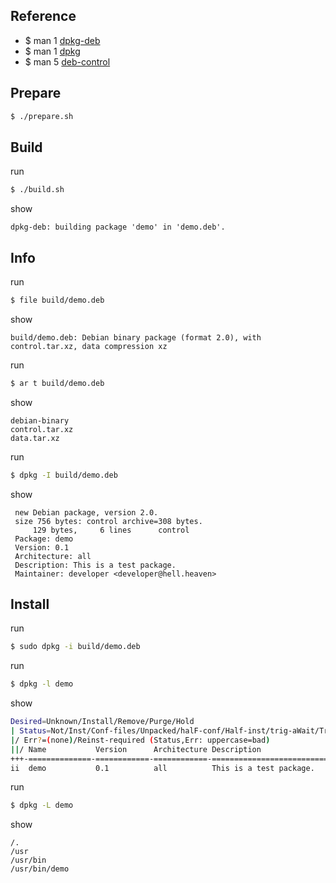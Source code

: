 

## Reference

* $ man 1 [dpkg-deb](http://manpages.ubuntu.com/manpages/focal/en/man1/dpkg-deb.1.html)
* $ man 1 [dpkg](http://manpages.ubuntu.com/manpages/focal/en/man1/dpkg.1.html)
* $ man 5 [deb-control](http://manpages.ubuntu.com/manpages/focal/en/man5/deb-control.5.html)


## Prepare

``` sh
$ ./prepare.sh
```


## Build

run

``` sh
$ ./build.sh
```

show

```
dpkg-deb: building package 'demo' in 'demo.deb'.
```

## Info

run

``` sh
$ file build/demo.deb
```

show

```
build/demo.deb: Debian binary package (format 2.0), with control.tar.xz, data compression xz
```

run

``` sh
$ ar t build/demo.deb
```

show

```
debian-binary
control.tar.xz
data.tar.xz
```

run

``` sh
$ dpkg -I build/demo.deb
```

show

```
 new Debian package, version 2.0.
 size 756 bytes: control archive=308 bytes.
     129 bytes,     6 lines      control              
 Package: demo
 Version: 0.1
 Architecture: all
 Description: This is a test package.
 Maintainer: developer <developer@hell.heaven>

```

## Install

run

``` sh
$ sudo dpkg -i build/demo.deb
```

run

``` sh
$ dpkg -l demo
```

show

``` sh
Desired=Unknown/Install/Remove/Purge/Hold
| Status=Not/Inst/Conf-files/Unpacked/halF-conf/Half-inst/trig-aWait/Trig-pend
|/ Err?=(none)/Reinst-required (Status,Err: uppercase=bad)
||/ Name           Version      Architecture Description
+++-==============-============-============-=================================
ii  demo           0.1          all          This is a test package.
```

run

``` sh
$ dpkg -L demo
```

show

```
/.
/usr
/usr/bin
/usr/bin/demo
```
